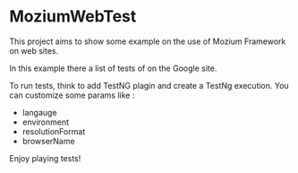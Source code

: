 # MoziumWebTest

This project aims to show some example on the use of Mozium Framework on web sites.

In this example there a list of tests of on the Google site.

To run tests, think to add TestNG plagin and create a TestNg execution.
You can customize some params like : 
  - langauge
  - environment
  - resolutionFormat
  - browserName
  
  
Enjoy playing tests!
